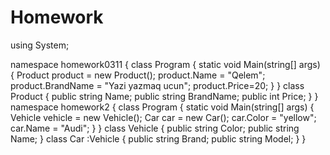 # Homework
using System;

namespace homework0311
{
    class Program
    {
        static void Main(string[] args)
        {
            Product product = new Product();
            product.Name = "Qelem";
            product.BrandName = "Yazi yazmaq ucun";
            product.Price=20;
        } 
    }
    class Product
    {
        public string Name;
        public string BrandName;
        public int Price;
    }
}
namespace homework2
{
    class Program
    {
        static void Main(string[] args)
        {
            Vehicle vehicle = new Vehicle();
            Car car = new Car();
            car.Color = "yellow";
            car.Name = "Audi";
        }
    }
    class Vehicle
    {
        public string Color;
        public string Name;
    }
    class Car :Vehicle
    {
        public string Brand;
        public string Model;
    }
}
